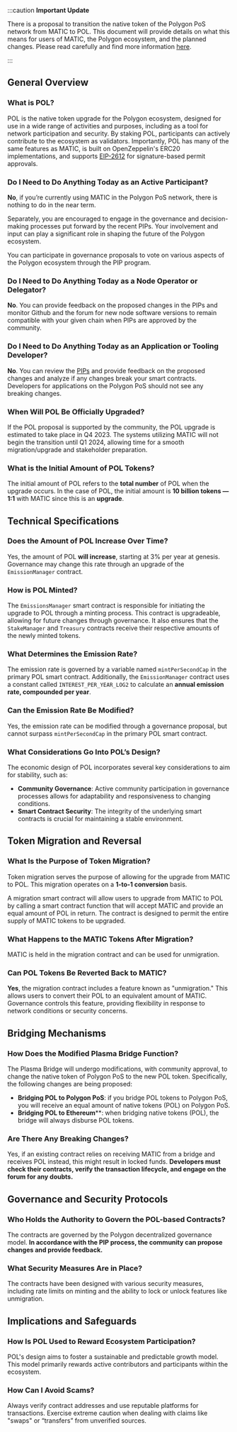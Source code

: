 :::caution **Important Update**

There is a proposal to transition the native token of the Polygon PoS network from MATIC to POL. This document will provide details on what this means for users of MATIC, the Polygon ecosystem, and the planned changes. Please read carefully and find more information [<ins>here</ins>](https://polygon.technology/blog/polygon-2-0-implementation-officially-begins-the-first-set-of-pips-polygon-improvement-proposals-released).

:::

## General Overview

### What is POL?

POL is the native token upgrade for the Polygon ecosystem, designed for use in a wide range of activities and purposes, including as a tool for network participation and security. By staking POL, participants can actively contribute to the ecosystem as validators. Importantly, POL has many of the same features as MATIC, is built on OpenZeppelin's ERC20 implementations, and supports [<ins>EIP-2612</ins>](https://eips.ethereum.org/EIPS/eip-2612) for signature-based permit approvals.

### Do I Need to Do Anything Today as an Active Participant?

**No**, if you’re currently using MATIC in the Polygon PoS network, there is nothing to do in the near term. 

Separately, you are encouraged to engage in the governance and decision-making processes put forward by the recent PIPs. 
Your involvement and input can play a significant role in shaping the future of the Polygon ecosystem.

You can participate in governance proposals to vote on various aspects of the Polygon ecosystem through the PIP program.

### **Do** I Need to Do Anything Today **as a Node Operator or Delegator?**

**No**. You can provide feedback on the proposed changes in the PIPs and monitor Github and the forum for new node software versions to remain compatible with your given chain when PIPs are approved by the community.

### **Do** I Need to Do Anything **Today as an Application or Tooling Developer?**

**No**. You can review the [<ins>PIPs</ins>](https://forum.polygon.technology/t/pip-17-polygon-ecosystem-token-pol/12912) and provide feedback on the proposed changes and analyze if any changes break your smart contracts. Developers for applications on the Polygon PoS should not see any breaking changes.

### When Will POL Be Officially Upgraded?

If the POL proposal is supported by the community, the POL upgrade is estimated to take place in Q4 2023. The systems utilizing MATIC will not begin the transition until Q1 2024, allowing time for a smooth migration/upgrade and stakeholder preparation.

### What is the Initial Amount of POL Tokens?

The initial amount of POL refers to the **total number** of POL when the upgrade occurs. In the case of POL, the initial amount is **10 billion tokens — 1:1** with MATIC since this is an **upgrade**.

## Technical Specifications

### Does the Amount of POL Increase Over Time?

Yes, the amount of POL **will increase**, starting at 3% per year at genesis. Governance may change this rate through an upgrade of the `EmissionManager` contract.

### How is POL Minted?

The `EmissionsManager` smart contract is responsible for initiating the upgrade to POL through a minting process. This contract is upgradeable, allowing for future changes through governance. It also ensures that the `StakeManager` and `Treasury` contracts receive their respective amounts of the newly minted tokens.

### What Determines the Emission Rate?

The emission rate is governed by a variable named `mintPerSecondCap` in the primary POL smart contract. Additionally, the `EmissionManager` contract uses a constant called `INTEREST_PER_YEAR_LOG2` to calculate an **annual emission rate, compounded per year**.

### Can the Emission Rate Be Modified?

Yes, the emission rate can be modified through a governance proposal, but cannot surpass `mintPerSecondCap` in the primary POL smart contract.

### What Considerations Go Into POL’s Design?

The economic design of POL incorporates several key considerations to aim for stability, such as:

- **Community Governance**: Active community participation in governance processes allows for adaptability and responsiveness to changing conditions.
- **Smart Contract Security**: The integrity of the underlying smart contracts is crucial for maintaining a stable environment.

## Token Migration and Reversal

### What Is the Purpose of Token Migration?

Token migration serves the purpose of allowing for the upgrade from MATIC to POL. This migration operates on a **1-to-1 conversion** basis.

A migration smart contract will allow users to upgrade from MATIC to POL by calling a smart contract function that will accept MATIC and provide an equal amount of POL in return.  The contract is designed to permit the entire supply of MATIC tokens to be upgraded.

### What Happens to the MATIC Tokens After Migration?

MATIC is held in the migration contract and can be used for unmigration.

### Can POL Tokens Be Reverted Back to MATIC?

**Yes**, the migration contract includes a feature known as "unmigration." This allows users to convert their POL to an equivalent amount of MATIC. Governance controls this feature, providing flexibility in response to network conditions or security concerns.
## Bridging Mechanisms

### How Does the Modified Plasma Bridge Function?

The Plasma Bridge will undergo modifications, with community approval, to change the native token of Polygon PoS to the new POL token. Specifically, the following changes are being proposed:

- **Bridging POL to Polygon PoS**: if you bridge POL tokens to Polygon PoS, you will receive 
an equal amount of native tokens (POL) on Polygon PoS.
- **Bridging POL to Ethereum****: when bridging native tokens (POL), the bridge will always disburse POL tokens.

### Are There Any Breaking Changes?

Yes, if an existing contract relies on receiving MATIC from a bridge and receives POL instead, this might result in locked funds. **Developers must check their contracts, verify the transaction lifecycle, and engage on the forum for any doubts.**

## Governance and Security Protocols

### Who Holds the Authority to Govern the POL-based Contracts?

The contracts are governed by the Polygon decentralized governance model. **In accordance with the PIP process, the community can propose changes and provide feedback.**

### What Security Measures Are in Place?

The contracts have been designed with various security measures, including rate limits on minting and the ability to lock or unlock features like unmigration.

## Implications and Safeguards

### How Is POL Used to Reward Ecosystem Participation?

POL's design aims to foster a sustainable and predictable growth model. This model primarily rewards active contributors and participants within the ecosystem.

### How Can I Avoid Scams?

Always verify contract addresses and use reputable platforms for transactions. Exercise extreme caution when dealing with claims like "swaps" or “transfers” from unverified sources.